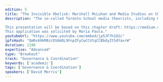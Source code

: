 ```yaml
---
edition: 5
title: "The Invisible Obelisk: Marshall McLuhan and Media Studies on the Blockchain"
description: "The so-called Toronto School media theorists, including Harold Innis, Walter Ong, and, most famously, Marshall McLuhan, pioneered a new way of thinking about media and communication technology. For them, innovations like the telegraph and railroad were not merely faster ways of transmitting the same messages that had ridden horseback a century earlier. Instead, they were fundamental re-fashionings of the core of human life, changing the speed, size, and internal dynamics of society itself.Similar transformative potential has been claimed for blockchain technology, specifically for its ability to create unique, non-duplicable data objects. But little thought has been given to exactly whatkind of transformations we're talking about. The Toronto school gives us tools for thinking about the nature of this pending change in detail, such as McLuhan's work on 'warm and cool' media and Innis' work on 'time binding vs. space binding' media.

This presentation will be based on this chapter draft: https://medium.com/@dzanemorris/the-invisible-obelisk-mcluhan-on-the-blockchain-part-1-70b668c3778e. It will argue that blockchain tech, because it is both digital and durable, is a truly novel sort of media technology. It will explore how it is different from what came before, and consider some implications for the future.
This application was solicited by Maria Paula."
youtubeUrl: "https://www.youtube.com/embed/jp5JF7h1O2c"
ipfsHash: "QmRx69kM8zrDS8mDL9FnpZFyCwCCUtqCCBbdyZt5dYaxrW"
duration: 1190
expertise: "Advanced"
type: "Breakout"
track: "Governance & Coordination"
keywords: ['academic']
tags: ['Governance & Coordination']
speakers: ['David Morris']
---
```

